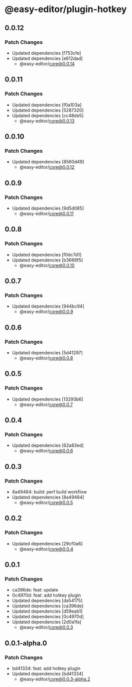 # @easy-editor/plugin-hotkey

## 0.0.12

### Patch Changes

- Updated dependencies [f753cfe]
- Updated dependencies [e612dad]
  - @easy-editor/core@0.0.14

## 0.0.11

### Patch Changes

- Updated dependencies [f0a103a]
- Updated dependencies [5287320]
- Updated dependencies [cc48de5]
  - @easy-editor/core@0.0.13

## 0.0.10

### Patch Changes

- Updated dependencies [8560d49]
  - @easy-editor/core@0.0.12

## 0.0.9

### Patch Changes

- Updated dependencies [9d5d085]
  - @easy-editor/core@0.0.11

## 0.0.8

### Patch Changes

- Updated dependencies [f0dc7d1]
- Updated dependencies [b3666f5]
  - @easy-editor/core@0.0.10

## 0.0.7

### Patch Changes

- Updated dependencies [944bc94]
  - @easy-editor/core@0.0.9

## 0.0.6

### Patch Changes

- Updated dependencies [5d41297]
  - @easy-editor/core@0.0.8

## 0.0.5

### Patch Changes

- Updated dependencies [13293b6]
  - @easy-editor/core@0.0.7

## 0.0.4

### Patch Changes

- Updated dependencies [62a83ed]
  - @easy-editor/core@0.0.6

## 0.0.3

### Patch Changes

- 8a49484: build: perf build workflow
- Updated dependencies [8a49484]
  - @easy-editor/core@0.0.5

## 0.0.2

### Patch Changes

- Updated dependencies [29cf0a6]
  - @easy-editor/core@0.0.4

## 0.0.1

### Patch Changes

- ca396de: feat: update
- 0c4970d: feat: add hotkey plugin
- Updated dependencies [da54175]
- Updated dependencies [ca396de]
- Updated dependencies [d59eab1]
- Updated dependencies [0c4970d]
- Updated dependencies [2d0a1fa]
  - @easy-editor/core@0.0.3

## 0.0.1-alpha.0

### Patch Changes

- bd41334: feat: add hotkey plugin
- Updated dependencies [bd41334]
  - @easy-editor/core@0.0.3-alpha.2
